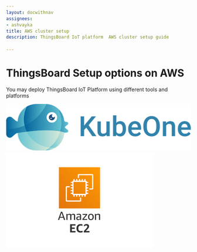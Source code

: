 ```yaml
---
layout: docwithnav
assignees:
- ashvayka
title: AWS cluster setup
description: ThingsBoard IoT platform  AWS cluster setup guide

---
```


<div class="installation-options">
    <div class="install-options-header">
       <div class="install-options-hero">
          <div class="container">
            <div class="install-options-hero-content">
                <h1>ThingsBoard Setup options on AWS</h1>
                <div class="install-options-description">
                    <p>
                        You may deploy ThingsBoard IoT Platform using different tools and platforms
                    </p>
                </div>
            </div>            
            <div class="col-lg-12 deployment-container one-line-deployment-container">
                <div class="deployment-div">
                    <div class="container">
                        <div class="deployment-section deployment-on-premise" id="onPremise">
                           <div class="deployment-cards">
                                <div class="deployment-cards-container">
                                    <div class="deployment-card-block">
                                        <a href="/docs/user-guide/install/cluster/aws-cluster-setup/">
                                            <span>
                                                <div class="deployment-logo" style="height:134px">
                                                    <img width="" src="/images/install/cloud/kubeone.png" title="Cluster setup with Kubernetes and KubeOne on AWS" alt="AWS K8S cluster">
                                                 </div>
                                            </span>
                                        </a>
                                    </div>
                               </div>
                               <div class="deployment-cards-container">
                                   <div class="deployment-card-block">
                                       <a href="/docs/user-guide/install/cluster/aws-self-hosted-setup/">
                                           <span>
                                               <div class="deployment-logo" style="height:134px">
                                                   <img width="" src="/images/install/cloud/amazon_ec2.png" title="Self-hosted setup using AWS EC2 instance" alt="AWS EC2">
                                                </div>
                                           </span>
                                       </a>
                                   </div>
                              </div>                     
                            </div>                        
                        </div>
                    </div>
                </div>    
            </div>
          </div>
       </div>
    </div>
</div>


<script type="text/javascript">

    inViewportDefer(function() {
        $(".deployment-cards .deployment-cards-container .deployment-card-block").inViewport(function(px){
            if(px >= 10) {
                $(this).addClass("animated zoomIn");
                return true;
            }
        });
    });

    jqueryDefer(function () {
    
        window.addEventListener('popstate', onPopStateCeInstallOptions);
        
        onPopStateCeInstallOptions();
        
    });
    
    function onPopStateCeInstallOptions() {
            var params = Qs.parse(window.location.search, { ignoreQueryPrefix: true });
            var targetId = params['ceInstallType'];
            if (!targetId) {
                targetId = 'onPremise';
            }
            selectTargetCeInstallOption('#'+targetId);
    }
        
    function selectTargetCeInstallOption(targetId) {
         $(".deployment-selector .deployment").removeClass("active");         
         $(".deployment-selector .deployment[data-toggle='"+targetId+"']").addClass("active");
         $(".deployment-selector .deployment[data-toggle='"+targetId+"'] .magic-radio").prop("checked", true);
         
         $('.deployment-div .deployment-section').removeClass("active");
         $('.deployment-div .deployment-section'+targetId).addClass("active");
         
         $('.deployment-div .deployment-section' + targetId + ' .deployment-card-block').addClass("animated zoomIn");
    }   

</script>
